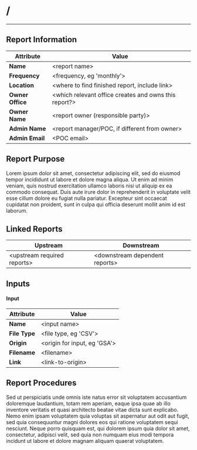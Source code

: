 # /<report title>

***
## Report Information

<div class="attribute-table" id="info-table">

Attribute | Value
--------- | ------
**Name** | \<report name>
**Frequency** | \<frequency, eg 'monthly'>
**Location** | \<where to find finished report, include link>
**Owner Office** | \<which relevant office creates and owns this report?>
**Owner Name** | \<report owner (responsible party)>
**Admin Name** | \<report manager/POC, if different from owner>
**Admin Email** | \<POC email>

</div>

## Report Purpose  
Lorem ipsum dolor sit amet, consectetur adipiscing elit, sed do eiusmod tempor incididunt ut labore et dolore magna aliqua. Ut enim ad minim veniam, quis nostrud exercitation ullamco laboris nisi ut aliquip ex ea commodo consequat. Duis aute irure dolor in reprehenderit in voluptate velit esse cillum dolore eu fugiat nulla pariatur. Excepteur sint occaecat cupidatat non proident, sunt in culpa qui officia deserunt mollit anim id est laborum.

## Linked Reports  

<div class="attribute-table" id="linked-table">

Upstream | Downstream
--- | ---
\<upstream required reports> | \<downstream dependent reports>

</div>

<div id="input-tables">

 ## Inputs  

 #### Input  

<div class="attribute-table">

Attribute | Value
--- | ---
**Name** | \<input name>
**File Type** | \<file type, eg 'CSV'>
**Origin** | \<origin for input, eg 'GSA'>
**Filename** | \<filename>
**Link** | \<link-to-origin>

</div>

</div>

## Report Procedures  
Sed ut perspiciatis unde omnis iste natus error sit voluptatem accusantium doloremque laudantium, totam rem aperiam, eaque ipsa quae ab illo inventore veritatis et quasi architecto beatae vitae dicta sunt explicabo. Nemo enim ipsam voluptatem quia voluptas sit aspernatur aut odit aut fugit, sed quia consequuntur magni dolores eos qui ratione voluptatem sequi nesciunt. Neque porro quisquam est, qui dolorem ipsum quia dolor sit amet, consectetur, adipisci velit, sed quia non numquam eius modi tempora incidunt ut labore et dolore magnam aliquam quaerat voluptatem.